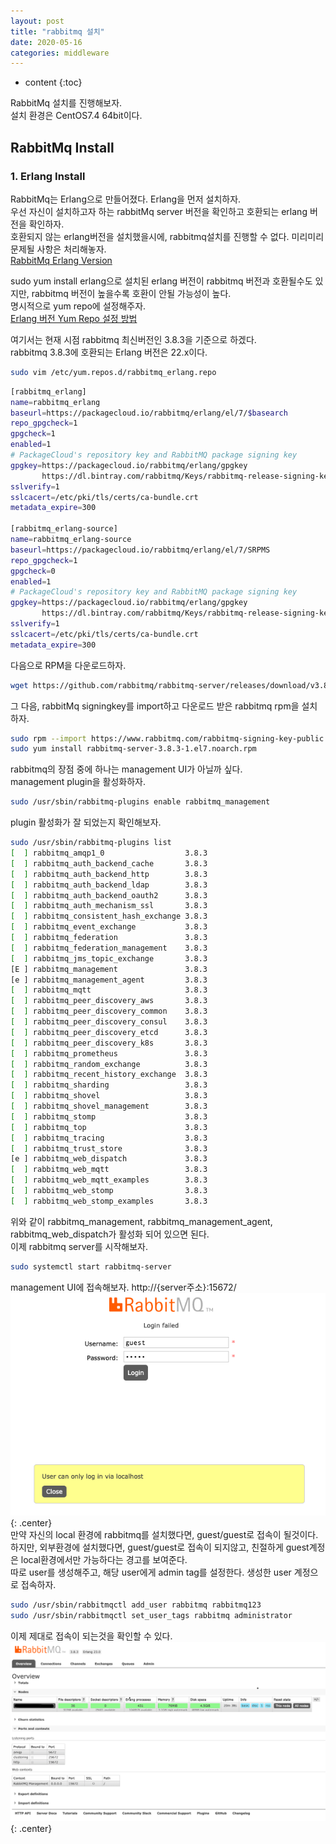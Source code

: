 ```yaml
---
layout: post
title: "rabbitmq 설치"
date: 2020-05-16
categories: middleware
---
```


* content
{:toc}

RabbitMq 설치를 진행해보자.  
설치 환경은 CentOS7.4 64bit이다.

## RabbitMq Install

### 1. Erlang Install

RabbitMq는 Erlang으로 만들어졌다. Erlang을 먼저 설치하자.  
우선 자신이 설치하고자 하는 rabbitMq server 버전을 확인하고 호환되는 erlang 버전을 확인하자.  
호환되지 않는 erlang버전을 설치했을시에, rabbitmq설치를 진행할 수 없다. 미리미리 문제될 사항은 처리해놓자.  
[RabbitMq Erlang Version](https://www.rabbitmq.com/which-erlang.html)

sudo yum install erlang으로 설치된 erlang 버전이 rabbitmq 버전과 호환될수도 있지만, rabbitmq 버전이 높을수록 호환이 안될 가능성이 높다.  
명시적으로 yum repo에 설정해주자.  
[Erlang 버전 Yum Repo 설정 방법](https://github.com/rabbitmq/erlang-rpm)

여기서는 현재 시점 rabbitmq 최신버전인 3.8.3을 기준으로 하겠다.  
rabbitmq 3.8.3에 호환되는 Erlang 버전은 22.x이다.

```bash
sudo vim /etc/yum.repos.d/rabbitmq_erlang.repo
```

```bash
[rabbitmq_erlang]
name=rabbitmq_erlang
baseurl=https://packagecloud.io/rabbitmq/erlang/el/7/$basearch
repo_gpgcheck=1
gpgcheck=1
enabled=1
# PackageCloud's repository key and RabbitMQ package signing key
gpgkey=https://packagecloud.io/rabbitmq/erlang/gpgkey
       https://dl.bintray.com/rabbitmq/Keys/rabbitmq-release-signing-key.asc
sslverify=1
sslcacert=/etc/pki/tls/certs/ca-bundle.crt
metadata_expire=300

[rabbitmq_erlang-source]
name=rabbitmq_erlang-source
baseurl=https://packagecloud.io/rabbitmq/erlang/el/7/SRPMS
repo_gpgcheck=1
gpgcheck=0
enabled=1
# PackageCloud's repository key and RabbitMQ package signing key
gpgkey=https://packagecloud.io/rabbitmq/erlang/gpgkey
       https://dl.bintray.com/rabbitmq/Keys/rabbitmq-release-signing-key.asc
sslverify=1
sslcacert=/etc/pki/tls/certs/ca-bundle.crt
metadata_expire=300
```

다음으로 RPM을 다운로드하자.
```bash
wget https://github.com/rabbitmq/rabbitmq-server/releases/download/v3.8.3/rabbitmq-server-3.8.3-1.el7.noarch.rpm
```

그 다음, rabbitMq signingkey를 import하고 다운로드 받은 rabbitmq rpm을 설치하자.
```bash
sudo rpm --import https://www.rabbitmq.com/rabbitmq-signing-key-public.asc
sudo yum install rabbitmq-server-3.8.3-1.el7.noarch.rpm
```

rabbitmq의 장점 중에 하나는 management UI가 아닐까 싶다.  
management plugin을 활성화하자.
```bash
sudo /usr/sbin/rabbitmq-plugins enable rabbitmq_management
```
plugin 활성화가 잘 되었는지 확인해보자.
```bash
sudo /usr/sbin/rabbitmq-plugins list
[  ] rabbitmq_amqp1_0                  3.8.3
[  ] rabbitmq_auth_backend_cache       3.8.3
[  ] rabbitmq_auth_backend_http        3.8.3
[  ] rabbitmq_auth_backend_ldap        3.8.3
[  ] rabbitmq_auth_backend_oauth2      3.8.3
[  ] rabbitmq_auth_mechanism_ssl       3.8.3
[  ] rabbitmq_consistent_hash_exchange 3.8.3
[  ] rabbitmq_event_exchange           3.8.3
[  ] rabbitmq_federation               3.8.3
[  ] rabbitmq_federation_management    3.8.3
[  ] rabbitmq_jms_topic_exchange       3.8.3
[E ] rabbitmq_management               3.8.3
[e ] rabbitmq_management_agent         3.8.3
[  ] rabbitmq_mqtt                     3.8.3
[  ] rabbitmq_peer_discovery_aws       3.8.3
[  ] rabbitmq_peer_discovery_common    3.8.3
[  ] rabbitmq_peer_discovery_consul    3.8.3
[  ] rabbitmq_peer_discovery_etcd      3.8.3
[  ] rabbitmq_peer_discovery_k8s       3.8.3
[  ] rabbitmq_prometheus               3.8.3
[  ] rabbitmq_random_exchange          3.8.3
[  ] rabbitmq_recent_history_exchange  3.8.3
[  ] rabbitmq_sharding                 3.8.3
[  ] rabbitmq_shovel                   3.8.3
[  ] rabbitmq_shovel_management        3.8.3
[  ] rabbitmq_stomp                    3.8.3
[  ] rabbitmq_top                      3.8.3
[  ] rabbitmq_tracing                  3.8.3
[  ] rabbitmq_trust_store              3.8.3
[e ] rabbitmq_web_dispatch             3.8.3
[  ] rabbitmq_web_mqtt                 3.8.3
[  ] rabbitmq_web_mqtt_examples        3.8.3
[  ] rabbitmq_web_stomp                3.8.3
[  ] rabbitmq_web_stomp_examples       3.8.3
```
위와 같이 rabbitmq_management, rabbitmq_management_agent, rabbitmq_web_dispatch가 활성화 되어 있으면 된다.  
이제 rabbitmq server를 시작해보자.
```bash
sudo systemctl start rabbitmq-server
```

management UI에 접속해보자. http://{server주소}:15672/  
![_config.yml](/media/middleware/rabbitmq/rabbitmq_management1.png){: .center}  
만약 자신의 local 환경에 rabbitmq를 설치했다면, guest/guest로 접속이 될것이다.  
하지만, 외부환경에 설치했다면, guest/guest로 접속이 되지않고, 친절하게 guest계정은 local환경에서만 가능하다는 경고를 보여준다.  
따로 user를 생성해주고, 해당 user에게 admin tag를 설정한다. 
생성한 user 계정으로 접속하자.
```bash
sudo /usr/sbin/rabbitmqctl add_user rabbitmq rabbitmq123
sudo /usr/sbin/rabbitmqctl set_user_tags rabbitmq administrator
```

이제 제대로 접속이 되는것을 확인할 수 있다.  
![_config.yml](/media/middleware/rabbitmq/rabbitmq_management2.png){: .center}  
